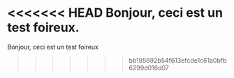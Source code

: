 <<<<<<< HEAD
Bonjour, ceci est un test foireux.
=======
Bonjour, ceci est un test foireux
>>>>>>> bb195692b54f613efcde1c61a0bfb6299d016d07
